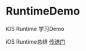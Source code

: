 # RuntimeDemo

iOS Runtime 学习Demo

iOS Runtime总结 [传送门](https://blog.csdn.net/sinat_38371752/article/details/103506488)
